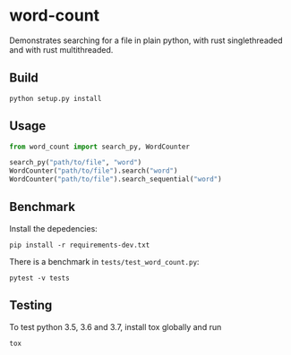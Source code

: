 # word-count

Demonstrates searching for a file in plain python, with rust singlethreaded and with rust multithreaded.

## Build

```shell
python setup.py install
```

## Usage

```python
from word_count import search_py, WordCounter

search_py("path/to/file", "word")
WordCounter("path/to/file").search("word")
WordCounter("path/to/file").search_sequential("word")
```

## Benchmark

Install the depedencies:

```shell
pip install -r requirements-dev.txt
```


There is a benchmark in `tests/test_word_count.py`:

```shell
pytest -v tests
```

## Testing

To test python 3.5, 3.6 and 3.7, install tox globally and run

```shell
tox
```
